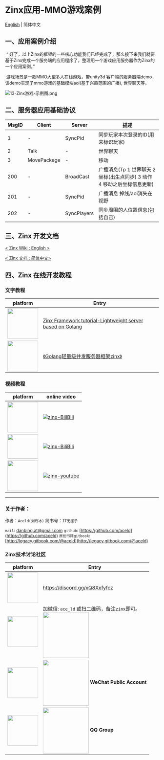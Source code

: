 # Zinx应用-MMO游戏案例

[English](README.md) | 简体中文

## 一、应用案例介绍

​	“ 好了，以上Zinx的框架的一些核心功能我们已经完成了，那么接下来我们就要基于Zinx完成一个服务端的应用程序了，整理用一个游戏应用服务器作为Zinx的一个应用案例。”

​	游戏场景是一款MMO大型多人在线游戏，带unity3d 客户端的服务器端demo，该demo实现了mmo游戏的基础模块aoi(基于兴趣范围的广播), 世界聊天等。

![13-Zinx游戏-示例图.png](https://upload-images.jianshu.io/upload_images/11093205-593bb6246327e900.png?imageMogr2/auto-orient/strip%7CimageView2/2/w/1240)

## 二、服务器应用基础协议

| MsgID | Client      | Server      | 描述                                                         |
| ----- | ----------- | ----------- | ------------------------------------------------------------ |
| 1     | -           | SyncPid     | 同步玩家本次登录的ID(用来标识玩家)                           |
| 2     | Talk        | -           | 世界聊天                                                     |
| 3     | MovePackege | -           | 移动                                                         |
| 200   | -           | BroadCast   | 广播消息(Tp 1 世界聊天 2 坐标(出生点同步) 3 动作 4 移动之后坐标信息更新) |
| 201   | -           | SyncPid     | 广播消息 掉线/aoi消失在视野                                  |
| 202   | -           | SyncPlayers | 同步周围的人位置信息(包括自己)                               |


## 三、Zinx 开发文档

[ < Zinx Wiki : English > ](https://github.com/VernHe/zinx/wiki)

[ < Zinx 文档 : 简体中文> ](https://www.yuque.com/aceld/tsgooa/sbvzgczh3hqz8q3l)

## 四、Zinx 在线开发教程

### 文字教程

| platform | Entry | 
| ---- | ---- | 
| <img src="https://user-images.githubusercontent.com/7778936/236784004-b6d99e26-b1ab-4bc3-988e-7a46108b85fe.png" width = "100" height = "100" alt="" align=center />| [Zinx Framework tutorial-Lightweight server based on Golang](https://dev.to/aceld/1building-basic-services-with-zinx-framework-296e)| 
|<img src="https://user-images.githubusercontent.com/7778936/236784168-6528a9b8-d37b-4b02-a37c-b9988d7508d8.jpeg" width = "100" height = "100" alt="" align=center />|[《Golang轻量级并发服务器框架zinx》](https://www.yuque.com/aceld)|


### 视频教程

| platform | online video | 
| ---- | ---- | 
| <img src="https://s1.ax1x.com/2022/09/22/xFePUK.png" width = "100" height = "100" alt="" align=center />| [![zinx-BiliBili](https://s2.ax1x.com/2019/10/13/uv340S.jpg)](https://www.bilibili.com/video/av71067087)| 
| <img src="https://s1.ax1x.com/2022/09/22/xFesxJ.png" width = "100" height = "80" alt="" align=center />  | [![zinx-BiliBili](https://s2.ax1x.com/2019/10/13/uv340S.jpg)](https://www.douyin.com/video/6983301202939333891) |
| <img src="https://s1.ax1x.com/2022/09/23/xkQcng.png" width = "100" height = "100" alt="" align=center />| [![zinx-youtube](https://s2.ax1x.com/2019/10/14/KSurCR.jpg)](https://www.youtube.com/watch?v=U95iF-HMWsU&list=PL_GrAPKmuajzeNI8HBTi-k5NQO1g0rM-A)| 



---
### 关于作者：

作者：`Aceld(刘丹冰)`
简书号：`IT无崖子`

`mail`:
[danbing.at@gmail.com](mailto:danbing.at@gmail.com)
`github`:
[https://github.com/aceld](https://github.com/aceld)
`原创书籍gitbook`:
[http://legacy.gitbook.com/@aceld](http://legacy.gitbook.com/@aceld)

### Zinx技术讨论社区

| platform | Entry | 
| ---- | ---- | 
| <img src="https://user-images.githubusercontent.com/7778936/236775008-6bd488e3-249a-4d43-8885-7e3889e11e2d.png" width = "100" height = "100" alt="" align=center />| https://discord.gg/xQ8Xxfyfcz| 
| <img src="https://user-images.githubusercontent.com/7778936/236775137-5381f8a6-f534-49c4-8628-e52bf245c3bc.jpeg" width = "100" height = "100" alt="" align=center />  | 加微信: `ace_ld`  或扫二维码，备注`zinx`即可。</br><img src="https://user-images.githubusercontent.com/7778936/236781258-2f0371bd-5797-49e8-a74c-680e9f15843d.png" width = "150" height = "150" alt="" align=center /> |
|<img src="https://user-images.githubusercontent.com/7778936/236778547-9cdadfb6-0f62-48ac-851a-b940389038d0.jpeg" width = "100" height = "100" alt="" align=center />|<img src="https://s1.ax1x.com/2020/07/07/UFyUdx.th.jpg" height = "150"  alt="" align=center /> **WeChat Public Account** |
|<img src="https://user-images.githubusercontent.com/7778936/236779000-70f16c8f-0eec-4b5f-9faa-e1d5229a43e0.png" width = "100" height = "100" alt="" align=center />|<img src="https://s1.ax1x.com/2020/07/07/UF6Y9S.th.png" width = "150" height = "150" alt="" align=center /> **QQ Group** |
